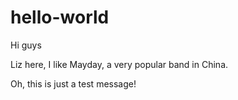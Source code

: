 # hello-world

Hi guys

Liz here, I like Mayday, a very popular band in China.

Oh, this is just a test message!
